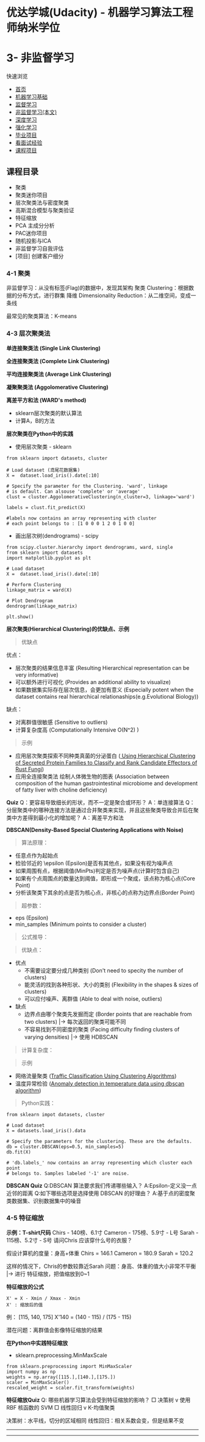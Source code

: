 # 优达学城(Udacity) - 机器学习算法工程师纳米学位
# 3- 非监督学习

快速浏览
- [首页](https://github.com/zhsam/Machine_Learning_Interview_Notes-Chinese)
- [机器学习基础](https://github.com/zhsam/Machine_Learning_Interview_Notes-Chinese/blob/master/1-%E6%9C%BA%E5%99%A8%E5%AD%A6%E4%B9%A0%E5%9F%BA%E7%A1%80.md)
- [监督学习](https://github.com/zhsam/Machine_Learning_Interview_Notes-Chinese/blob/master/2-%E7%9B%91%E7%9D%A3%E5%AD%A6%E4%B9%A0.md)
- [非监督学习(本文)](https://github.com/zhsam/Machine_Learning_Interview_Notes-Chinese/blob/master/3-%E9%9D%9E%E7%9B%91%E7%9D%A3%E5%AD%A6%E4%B9%A0.md)
- [深度学习](https://github.com/zhsam/Machine_Learning_Interview_Notes-Chinese/blob/master/4-%E6%B7%B1%E5%BA%A6%E5%AD%A6%E4%B9%A0.md)
- [强化学习](https://github.com/zhsam/Machine_Learning_Interview_Notes-Chinese/blob/master/5-%E5%BC%BA%E5%8C%96%E5%AD%A6%E4%B9%A0.md)
- [毕业项目]()
- [看面试经验]()
- [课程项目](https://github.com/zhsam/Udacity-MachineLearningEngineer-nd)

## 课程目录
- 聚类
- 聚类迷你项目
- 层次聚类法与密度聚类
- 高斯混合模型与聚类验证
- 特征缩放
- PCA 主成分分析
- PAC迷你项目
- 随机投影与ICA
- 非监督学习自我评估
- [项目] 创建客户细分


### 4-1 聚类
非监督学习：从没有标签(Flag)的数据中，发现其架构
聚类 Clustering：根据数据的分布方式，进行群集
降维 Dimensionality Reduction：从二维空间，变成一条线

最常见的聚类算法：K-means

### 4-3 层次聚类法
**单连接聚类法 (Single Link Clustering)**

**全连接聚类法 (Complete Link Clustering)**

**平均连接聚类法 (Average Link Clustering)**

**凝聚聚类法 (Aggolomerative Clustering)**

**离差平方和法 (WARD's method)**
- sklearn层次聚类的默认算法
- 计算A，B的方法

**层次聚类在Python中的实践**
- 使用层次聚类 - sklearn
```
from sklearn import datasets, cluster

# Load dataset (鸢尾花数据集)
X =  dataset.load_iris().date[:10]

# Specify the parameter for the Clustering. 'ward', linkage
# is default. Can alsouse 'complete' or 'average'
clust = cluster.AggolomerativeClustering(n_cluster=3, linkage='ward')

labels = clust.fit_predict(X)

#labels now contains an array representing with cluster
# each point belongs to : [1 0 0 0 1 2 0 1 0 0]
```
- 画出层次树(dendrograms) - scipy

```
from scipy.cluster.hierarchy import dendrograms, ward, single
from sklearn import datasets
import matplotlib.pyplot as plt

# Load dataset
X =  dataset.load_iris().date[:10]

# Perform Clustering
linkage_matrix = ward(X)

# Plot Dendrogram
dendrogram(linkage_matrix)

plt.show()
```
**层次聚类(Hierarchical Clustering)的优缺点、示例**
> 优缺点

优点：
- 层次聚类的结果信息丰富 (Resulting Hierarchical representation can be very informative)
- 可以额外进行可视化 (Provides an additional ability to visualize)
- 如果数据集实际存在层次信息，会更加有意义 (Especially potent when the dataset contains real hierarchical relationaships(e.g.Evolutional Biology))

缺点：
- 对离群值很敏感 (Sensitive to outliers)
- 计算复杂度高 (Computationally Intensive O(N^2) )
> 示例

- 应用层次聚类探索不同种类真菌的分泌蛋白 ([ Using Hierarchical Clustering of Secreted Protein Families to Classify and Rank Candidate Effectors of Rust Fungi](http://journals.plos.org/plosone/article?id=10.1371/journal.pone.0029847))
- 应用全连接聚类法 绘制人体微生物的图表 (Association between composition of the human gastrointestinal microbiome and development of fatty liver with choline deficiency)

**Quiz**
Q：更容易导致细长的形状，而不一定是聚合或环形？
A：单连接算法
Q：分层聚类中的哪种连接方法是通过合并聚类来实现，并且这些聚类导致合并后在聚类中方差得到最小化的增加呢？
A：离差平方和法

**DBSCAN(Density-Based Special Clustering Applications with Noise)**
> 算法原理：

- 任意点作为起始点
- 检验邻近的 \epsilon (Epsilon)是否有其他点，如果没有视为噪声点
- 如果周围有点，根据阈值(MinPts)判定是否为噪声点(计算时包含自己)
- 如果有个点周围点的数量达到阈值，即形成一个聚成，该点称为核心点(Core Point)
- 分析该聚类下其余的点是否为核心点，非核心的点称为边界点(Border Point)

> 超参数：

- eps (Epsilon)
- min_samples (Minimum points to consider a cluster)

> 公式推导：

> 优缺点：

- 优点
  - 不需要设定要分成几种类别 (Don't need to specity the number of clusters)
  - 能灵活的找到各种形状、大小的类别 (Flexibility in the shapes & sizes of clusters)
  - 可以应付噪声、离群值 (Able to deal with noise, outliers)
- 缺点
  - 边界点由哪个聚类先发掘而定 (Border points that are reachable from two clusters)
    |-> 每次返回的聚类可能不同
  - 不容易找到不同密度的聚类 (Facing difficulty finding clusters of varying densities)
    |-> 使用 HDBSCAN

> 计算复杂度：

> 示例

- 网络流量聚类 ([Traffic Classification Using Clustering Algorithms](https://pages.cpsc.ucalgary.ca/~mahanti/papers/clustering.pdf))
- 温度异常检验 ([Anomaly detection in temperature data using dbscan algorithm](https://ieeexplore.ieee.org/abstract/document/5946052/))

> Python实践：
```
from sklearn impot datasets, cluster

# Load dataset
X = datasets.load_iris().data

# Specify the parameters for the clustering. These are the defaults.
db = cluster.DBSCAN(eps=0.5, min_samples=5)
db.fit(X)

# 'db.labels_' now contains an array representing which cluster each point
# belongs to. Samples labeled '-1' are noise.
```

**DBSCAN Quiz**
Q:DBSCAN 算法要求我们传递哪些输入？
A:Epsilon-定义没一点近邻的距离
Q:如下哪些选项是选择使用 DBSCAN 的好理由？
A:基于点的密度聚类数据集、识别数据集中的噪音



### 4-5 特征缩放

**示例：T-shirt尺码**
Chirs - 140榜、6.1寸
Cameron - 175榜、5.9寸 - L号
Sarah - 115榜、5.2寸 - S号
请问Chris 应该穿什么号的衣服？

假设计算机的度量：身高+体重
Chirs = 146.1
Cameron = 180.9
Sarah = 120.2

这样的情况下，Chris的参数较靠近Sarah
问题：身高、体重的值大小非常不平衡
|-> 进行 特征缩放，把值缩放到0~1

**特征缩放的公式**
```
X' = X - Xmin / Xmax - Xmin
X' : 缩放后的值
```
例： [115, 140, 175]
X'140 = (140 - 115) / (175 - 115)

潜在问题：离群值会影像特征缩放的结果

**在Python中实践特征缩放**
- sklearn.preprocessing.MinMaxScale
```
from sklearn.preprocessing import MinMaxScaler
import numpy as np
weights = np.array([115.],[140.],[175.])
scaler = MinMaxScaler()
rescaled_weight = scaler.fit_transform(weights)
```
**特征缩放Quiz**
Q: 哪些机器学习算法会受到特征缩放的影响？
□ 决策树
v 使用 RBF 核函数的 SVM
□ 线性回归
v K-均值聚类

决策树：水平线，切分的区域相同
线性回归：相关系数会变，但是结果不变

****
****
